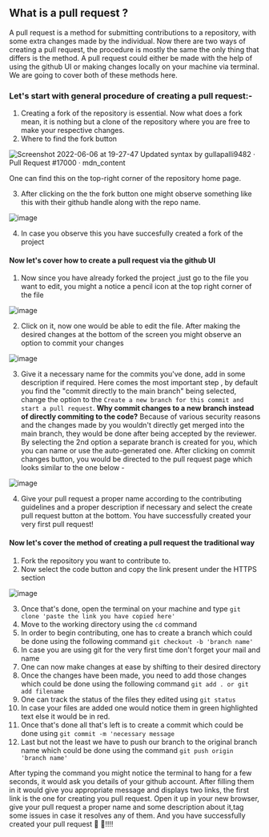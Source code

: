 ## What is a pull request ?
 
A pull request is a method for submitting contributions to a repository, with some extra changes made by the individual. 
Now there are two ways of creating a pull request, the procedure is mostly the same the only thing that differs is the method. A pull request could either be made with the help of using the github UI or making changes locally on your machine via terminal.
We are going to cover both of these methods here.

### Let's start with general procedure of creating a pull request:-
1) Creating a fork of the repository is essential. Now what does a fork mean, it is nothing but a clone of the repository where you are free to make your respective changes. 
2) Where to find the fork button

![Screenshot 2022-06-06 at 19-27-47 Updated syntax by gullapalli9482 · Pull Request #17000 · mdn_content](https://user-images.githubusercontent.com/75060398/172175467-0be75024-3e74-42a1-837d-b3e9c1b5f995.png)

One can find this on the top-right corner of the repository home page.

3) After clicking on the the fork button one might observe something like this with their github handle along with the repo name.

![image](https://user-images.githubusercontent.com/75060398/172176326-f4760b41-910a-409d-bf8b-90cc82e6b7fe.png)

4) In case you observe this you have succesfully created a fork of the project

#### Now let's cover how to create a pull request via the github UI

1) Now since you have already forked the project ,just go to the file you want to edit, you might a notice a pencil icon at the top right corner of the file

![image](https://user-images.githubusercontent.com/75060398/172180663-0fdfe56d-02d9-422c-9528-6f2c74302eb5.png)

2) Click on it, now one would be able to edit the file. After making the desired changes at the bottom of the screen you might observe an option to commit your changes

![image](https://user-images.githubusercontent.com/75060398/172181128-305dfde6-2c58-419f-b0a1-6ccc60fd9863.png)

3) Give it a necessary name for the commits you've done, add in some description if required. Here comes the most important step , by default you find the "commit directly to the main branch" being selected, change the option to the `Create a new branch for this commit and start a pull request`. 
**Why commit changes to a new branch instead of directly commiting to the code?**
Because of various security reasons and the changes made by you wouldn't directly get merged into the main branch, they would be done after being accepted by the reviewer.
By selecting the 2nd option a separate branch is created for you, which you can name or use the auto-generated one. After clicking on commit changes button, you would be directed to the pull request page which looks similar to the one below -

![image](https://user-images.githubusercontent.com/75060398/172183076-1dafe09d-6196-42b4-8557-adffcdf88e65.png)

4) Give your pull request a proper name according to the contributing guidelines and a proper description if necessary and select the create pull request button at the bottom. You have successfully created your very first pull request!


#### Now let's cover the method of creating a pull request the traditional way
1) Fork the repository you want to contribute to.
2) Now select the code button and copy the link present under the HTTPS section


![image](https://user-images.githubusercontent.com/75060398/172184258-3e6f0b18-20ea-4ada-b8d9-da82cf07affa.png)


3) Once that's done, open the terminal on your machine and type `git clone 'paste the link you have copied here'`
4) Move to the working directory using the `cd` command 
5) In order to begin contributing, one has to create a branch which could be done using the following command `git checkout -b 'branch name' `
6) In case you are using git for the very first time don't forget your mail and name
7) One can now make changes at ease by shifting to their desired directory 
8) Once the changes have been made, you need to add those changes which could be done using the following command `git add . or git add filename`
9) One can track the status of the files they edited using `git status`
10) In case your files are added one would notice them in green highlighted text else it would be in red.
11) Once that's done all that's left is to create a commit which could be done using `git commit -m 'necessary message`
12) Last but not the least we have to push our branch to the original branch name which could be done using the command `git push origin 'branch name'`

After typing the command you might notice the terminal to hang for a few seconds, it would ask you details of your github account.
After filling them in it would give you appropriate message and displays two links, the first link is the one for creating you pull request.
Open it up in your new browser, give your pull request a proper name and some description about it,tag some issues in case it resolves any of them.
And you have successfully created your pull request 🥳 🥳!!!!

